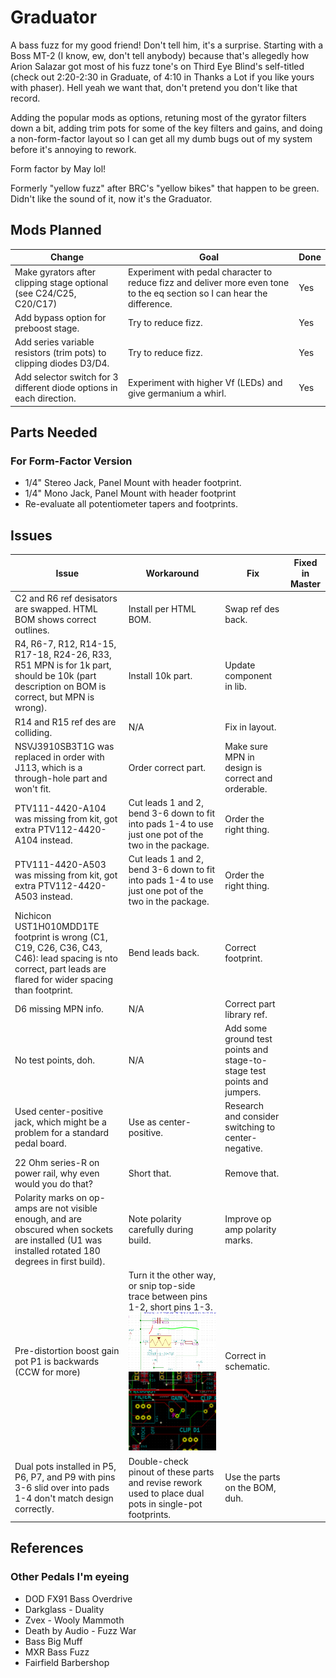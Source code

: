 # Graduator

A bass fuzz for my good friend! Don't tell him, it's a surprise. Starting with a Boss MT-2 (I know, ew, don't tell anybody) because that's allegedly how Arion Salazar got most of his fuzz tone's on Third Eye Blind's self-titled (check out 2:20-2:30 in Graduate, of 4:10 in Thanks a Lot if you like yours with phaser). Hell yeah we want that, don't pretend you don't like that record. 

Adding the popular mods as options, retuning most of the gyrator filters down a bit, adding trim pots for some of the key filters and gains, and doing a non-form-factor layout so I can get all my dumb bugs out of my system before it's annoying to rework.

Form factor by May lol!

Formerly "yellow fuzz" after BRC's "yellow bikes" that happen to be green. Didn't like the sound of it, now it's the Graduator.

## Mods Planned

| Change | Goal | Done |
| ------ | ---- | ---- |
| Make gyrators after clipping stage optional (see C24/C25, C20/C17) | Experiment with pedal character to reduce fizz and deliver more even tone to the eq section so I can hear the difference. | Yes |
| Add bypass option for preboost stage. | Try to reduce fizz. | Yes |
| Add series variable resistors (trim pots) to clipping diodes D3/D4. | Try to reduce fizz. | Yes |
| Add selector switch for 3 different diode options in each direction. | Experiment with higher Vf (LEDs) and give germanium a whirl. | Yes |

## Parts Needed 

### For Form-Factor Version
* 1/4" Stereo Jack, Panel Mount with header footprint.
* 1/4" Mono Jack, Panel Mount with header footprint
* Re-evaluate all potentiometer tapers and footprints.

## Issues

| Issue | Workaround | Fix | Fixed in Master |
| ----- | ---------- | --- | --------------- |
| C2 and R6 ref desisators are swapped. HTML BOM shows correct outlines. | Install per HTML BOM. | Swap ref des back. | |
| R4, R6-7, R12, R14-15, R17-18, R24-26, R33, R51 MPN is for 1k part, should be 10k (part description on BOM is correct, but MPN is wrong). | Install 10k part. | Update component in lib. | | 
| R14 and R15 ref des are colliding. | N/A | Fix in layout. | |
| NSVJ3910SB3T1G was replaced in order with J113, which is a through-hole part and won't fit. | Order correct part. | Make sure MPN in design is correct and orderable. | |
| PTV111-4420-A104 was missing from kit, got extra PTV112-4420-A104 instead. | Cut leads 1 and 2, bend 3-6 down to fit into pads 1-4 to use just one pot of the two in the package. | Order the right thing. | |
| PTV111-4420-A503 was missing from kit, got extra PTV112-4420-A503 instead. | Cut leads 1 and 2, bend 3-6 down to fit into pads 1-4 to use just one pot of the two in the package. | Order the right thing. | |
| Nichicon UST1H010MDD1TE footprint is wrong (C1, C19, C26, C36, C43, C46): lead spacing is nto correct, part leads are flared for wider spacing than footprint. | Bend leads back. | Correct footprint. | | 
| D6 missing MPN info. | N/A | Correct part library ref. | |
| No test points, doh. | N/A | Add some ground test points and stage-to-stage test points and jumpers. | |
| Used center-positive jack, which might be a problem for a standard pedal board. | Use as center-positive. | Research and consider switching to center-negative. |  |
| 22 Ohm series-R on power rail, why even would you do that? | Short that. | Remove that. | |
| Polarity marks on op-amps are not visible enough, and are obscured when sockets are installed (U1 was installed rotated 180 degrees in first build). | Note polarity carefully during build. | Improve op amp polarity marks. | |
| Pre-distortion boost gain pot P1 is backwards (CCW for more) | Turn it the other way, or snip top-side trace between pins 1-2, short pins 1-3. ![Sch](/images/Rev01/P1_fix_sch.PNG) ![Layout](/images/Rev01/P1_fix_pcb.PNG) | Correct in schematic. | |
| Dual pots installed in P5, P6, P7, and P9 with pins 3-6 slid over into pads 1-4 don't match design correctly. | Double-check pinout of these parts and revise rework used to place dual pots in single-pot footprints. | Use the parts on the BOM, duh. | |



## References

### Other Pedals I'm eyeing
* DOD FX91 Bass Overdrive
* Darkglass - Duality
* Zvex - Wooly Mammoth
* Death by Audio - Fuzz War
* Bass Big Muff
* MXR Bass Fuzz
* Fairfield Barbershop
